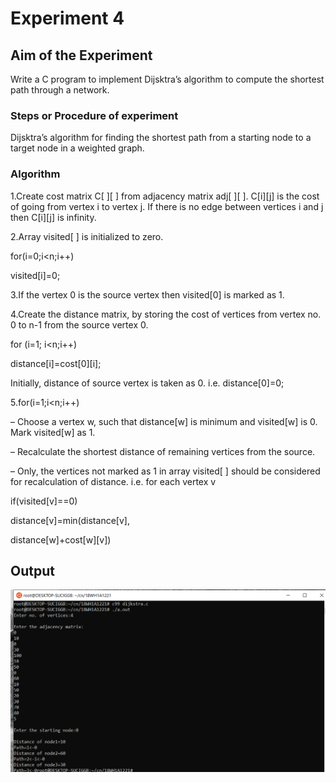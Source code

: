 # Experiment 4
## Aim of the Experiment
Write a C program to implement Dijsktra’s algorithm to compute the shortest path through a network.

### Steps or Procedure of experiment
Dijsktra’s algorithm for finding the shortest path from a starting node to a target node in a weighted graph.

### Algorithm
1.Create cost matrix C[ ][ ] from adjacency matrix adj[ ][ ]. C[i][j] is the cost of going from vertex i to vertex j. If there is no edge between vertices i and j then C[i][j] is infinity.

2.Array visited[ ] is initialized to zero.

for(i=0;i<n;i++)

visited[i]=0;

3.If the vertex 0 is the source vertex then visited[0] is marked as 1.

4.Create the distance matrix, by storing the cost of vertices from vertex no. 0 to n-1 from the source vertex 0.

for (i=1; i<n;i++)

distance[i]=cost[0][i];

Initially, distance of source vertex is taken as 0. i.e. distance[0]=0;

5.for(i=1;i<n;i++)

– Choose a vertex w, such that distance[w] is minimum and visited[w] is 0. Mark visited[w] as 1.

– Recalculate the shortest distance of remaining vertices from the source.

– Only, the vertices not marked as 1 in array visited[ ] should be considered for recalculation of distance. i.e. for each vertex v

if(visited[v]==0)

distance[v]=min(distance[v],

distance[w]+cost[w][v])


## Output

![output](dijkstra.png)
